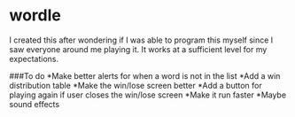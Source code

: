 # wordle
I created this after wondering if I was able to program this myself since I saw everyone around me playing it. It works at a sufficient level for my expectations.

###To do
*Make better alerts for when a word is not in the list
*Add a win distribution table
*Make the win/lose screen better
*Add a button for playing again if user closes the win/lose screen
*Make it run faster
*Maybe sound effects
